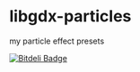 libgdx-particles
================

my particle effect presets


[![Bitdeli Badge](https://d2weczhvl823v0.cloudfront.net/vyorkin/libgdx-particles/trend.png)](https://bitdeli.com/free "Bitdeli Badge")

